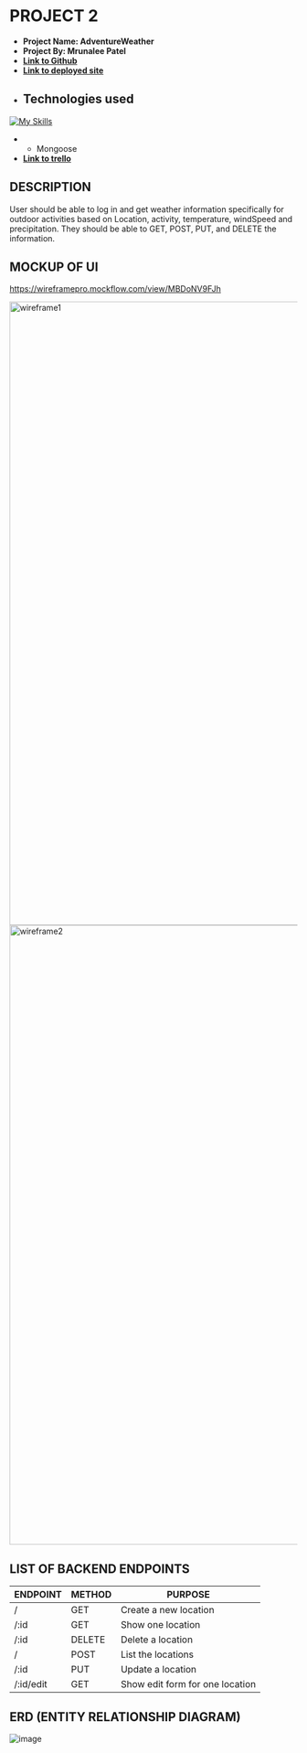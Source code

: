 # PROJECT 2

- **Project Name: AdventureWeather** 
- **Project By: Mrunalee Patel** 
- [**Link to Github**](https://github.com/mrunaleepatel/project2.git) 
- [**Link to deployed site**](https://project2-w4ca.onrender.com)
- ## Technologies used 
[![My Skills](https://skillicons.dev/icons?i=js,html,css,JavaScript,Express)](https://skillicons.dev)
- * Mongoose
- [**Link to trello**](https://trello.com/invite/b/P9hFu39O/ATTIa6432a50dcaed4a118a936cd3e3451298E675170/outdoor-weather-activity)

## DESCRIPTION

User should be able to log in and get weather information specifically for outdoor activities based on Location, activity, temperature, windSpeed and precipitation. They should be able to GET, POST, PUT, and DELETE the information. 

## MOCKUP OF UI 

https://wireframepro.mockflow.com/view/MBDoNV9FJh

<img width="1091" alt="wireframe1" src="https://github.com/mrunaleepatel/project2/assets/130593688/45cf5712-ce6f-4e28-9271-3fefb6f2af7b">
<img width="1084" alt="wireframe2" src="https://github.com/mrunaleepatel/project2/assets/130593688/dff1199a-c088-46b2-a57a-fd96f78bc1bc">

## LIST OF BACKEND ENDPOINTS

| ENDPOINT | METHOD | PURPOSE |
|----------|--------|---------|
| / | GET | Create a new location  |
| /:id | GET | Show one location |
| /:id | DELETE | Delete a location |
| / | POST | List the locations |
| /:id | PUT | Update a location |
| /:id/edit | GET | Show edit form for one location |

## ERD (ENTITY RELATIONSHIP DIAGRAM)

![image](https://github.com/mrunaleepatel/project2/assets/130593688/a8249b56-66a2-4c44-b291-7dbbde7c952f)


